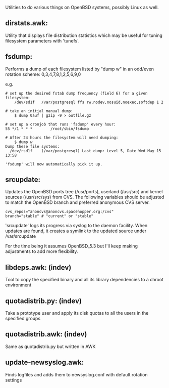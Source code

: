 Utilities to do various things on OpenBSD systems, possibly Linux as well.

dirstats.awk:
--------------
Utility that displays file distribution statistics which may be useful for
tuning filesystem parameters with 'tunefs'.

fsdump:
------
Performs a dump of each filesystem listed by "dump w" in an odd/even rotation
scheme: 0,3,4,7,8,1,2,5,6,9,0

e.g.

    # set up the desired fstab dump frequency (field 6) for a given filesystem:
        /dev/sd1f   /var/postgresql ffs rw,nodev,nosuid,noexec,softdep 1 2

    # take an initial manual dump:
        $ dump 0auf | gzip -9 > outfile.gz

    # set up a cronjob that runs 'fsdump' every hour:
    55 */1 * * *        /root/sbin/fsdump

    # After 24 hours the filesystem will need dumping:
        $ dump w
    Dump these file systems:
      /dev/rsd1f    (/var/postgresql) Last dump: Level 5, Date Wed May 15 13:58

    'fsdump' will now automatically pick it up.

srcupdate:
---------
Updates the OpenBSD ports tree (/usr/ports), userland (/usr/src) and kernel
sources (/usr/src/sys) from CVS. The following variables should be adjusted to
match the OpenBSD branch and preferred anonymous CVS server.

    cvs_repos="anoncvs@anoncvs.spacehopper.org:/cvs"
    branch="stable" # "current" or "stable"

'srcupdate' logs its progress via syslog to the daemon facility. When updates
are found, it creates a symlink to the updated source under /var/srcupdate

For the time being it assumes OpenBSD_5.3 but I'll keep making adjustments to
add more flexibility.

libdeps.awk: (indev)
-----------
Tool to copy the specified binary and all its library dependencies to a chroot
environment

quotadistrib.py: (indev)
---------------
Take a prototype user and apply its disk quotas to all the users in the
specified groups

quotadistrib.awk: (indev)
----------------
Same as quotadistrib.py but written in AWK

update-newsyslog.awk:
--------------------
Finds logfiles and adds them to newsyslog.conf with default rotation settings
